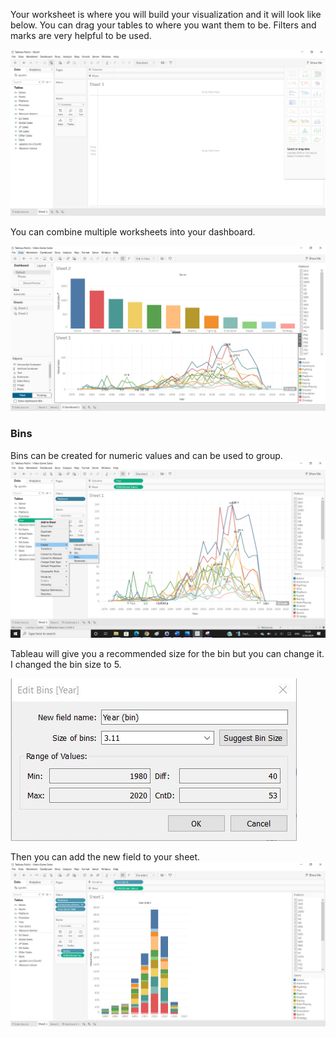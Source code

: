 Your worksheet is where you will build your visualization and it will look like below. You can drag your tables to where you want them to be. Filters and marks are very helpful to be used.

![tableau1](/img/tableau1.JPG)

You can combine multiple worksheets into your dashboard.

![dashboard1](/img/dashboard1.JPG)

### Bins
Bins can be created for numeric values and can be used to group. 
![binstableau](/img/binstableau.jpg)

Tableau will give you a recommended size for the bin but you can change it. I changed the bin size to 5.

![binstableau2](/img/binstableau2.JPG)

Then you can add the new field to your sheet. 
![binstableau3](/img/binstableau3.JPG)
